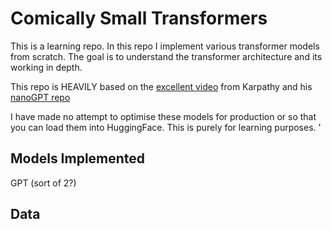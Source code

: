 # Comically Small Transformers

This is a learning repo. In this repo I implement various transformer models from scratch. The goal is to understand the transformer architecture and its working in depth.

This repo is HEAVILY based on the [excellent video](https://youtu.be/kCc8FmEb1nY?si=ciY6QYc7iLsRguEv) from Karpathy and his [nanoGPT repo](https://github.com/karpathy/nanoGPT)

I have made no attempt to optimise these models for production or so that you can load them into HuggingFace. This is purely for learning purposes.
'

## Models Implemented

GPT (sort of 2?)


## Data

